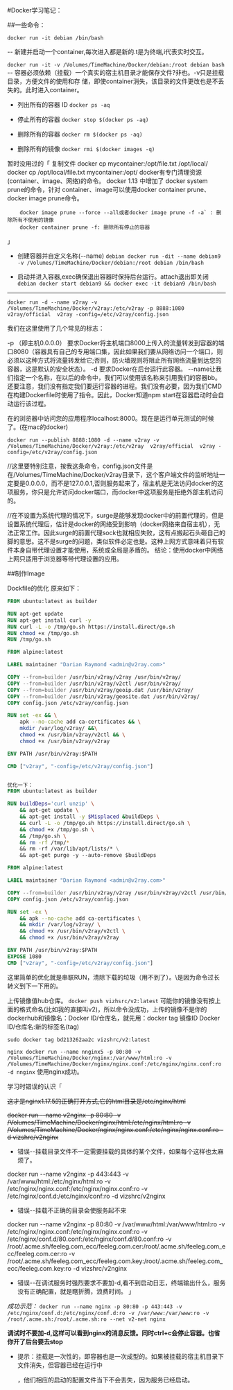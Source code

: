 #Docker学习笔记：

##一些命令：

`docker run -it debian /bin/bash`

-- 新建并启动一个container,每次进入都是新的.t是为终端,i代表实时交互。

`docker run -it -v /Volumes/TimeMachine/Docker/debian:/root debian bash`       
-- 容器必须依赖（挂载）一个真实的宿主机目录才能保存文件?非也。-v只是挂载目录，方便文件的使用和存		  储，即使container消失，该目录的文件更改也是不丢失的。此时进入container。



- 列出所有的容器 ID
  `docker ps -aq`

- 停止所有的容器
  `docker stop $(docker ps -aq)`

- 删除所有的容器
  `docker rm $(docker ps -aq)`

- 删除所有的镜像
  `docker rmi $(docker images -q)`

暂时没用过的「
		复制文件
		docker cp mycontainer:/opt/file.txt /opt/local/
		docker cp /opt/local/file.txt mycontainer:/opt/
		docker有专门清理资源(container、image、网络)的命令。 docker 1.13 中增加了 docker system prune的命令，针对			container、image可以使用docker container prune、docker image prune命令。

		docker image prune --force --all或者docker image prune -f -a` : 删除所有不使用的镜像
		docker container prune -f: 删除所有停止的容器
」

- 创建容器并自定义名称(--name)
  `debian docker run -dit --name debian9 -v /Volumes/TimeMachine/Docker/debian:/root debian /bin/bash`

- 启动并进入容器,exec确保退出容器时保持后台运行。attach退出即关闭
  `debian docker start debian9 && docker exec -it debian9 /bin/bash`

  

----



`docker run -d --name v2ray -v /Volumes/TimeMachine/Docker/v2ray:/etc/v2ray -p 8888:1080 v2ray/official  v2ray -config=/etc/v2ray/config.json`



我们在这里使用了几个常见的标志：

-p （即主机0.0.0.0） 要求Docker将主机端口8000上传入的流量转发到容器的端口8080（容器具有自己的专用端口集，因此如果我们要从网络访问一个端口，则必须以这种方式将流量转发给它;否则，防火墙规则将阻止所有网络流量到达您的容器，这是默认的安全状态）。
-d 要求Docker在后台运行此容器。
--name让我们指定一个名称，在以后的命令中，我们可以使用该名称来引用我们的容器bb。
还要注意，我们没有指定我们要运行容器的进程。我们没有必要，因为我们CMD在构建Dockerfile时使用了指令。因此，Docker知道npm start在容器启动时会自动运行该过程。

在的浏览器中访问您的应用程序localhost:8000。现在是运行单元测试的时候了。(在mac的docker)

`docker run --publish 8888:1080 -d --name v2ray -v /Volumes/TimeMachine/Docker/v2ray:/etc/v2ray  v2ray/official  v2ray -config=/etc/v2ray/config.json`

//这里要特别注意，按我这条命令，config.json文件是在/Volumes/TimeMachine/Docker/v2ray目录下，这个客户端文件的监听地址一定要是0.0.0.0，而不是127.0.0.1,否则服务起来了，宿主机是无法访问docker的这项服务，你只是允许访问docker端口，而docker中这项服务是拒绝外部主机访问的。

//在不设置为系统代理的情况下，surge是能够发现docker中的前置代理的，但是设置系统代理后，估计是docker的网络受到影响（docker网络来自宿主机），无法正常工作。因此surge的前置代理sock也就相应失败，这有点搬起石头砸自己的脚的意思。这不是surge的问题，类似软件必定也是。这种上网方式意味着只有软件本身自带代理设置才能使用，系统或全局是矛盾的。
结论：使用docker中网络上网只适用于浏览器等带代理设置的应用。



##制作Image

Dockfile的优化
原来如下：

```dockerfile
FROM ubuntu:latest as builder

RUN apt-get update
RUN apt-get install curl -y
RUN curl -L -o /tmp/go.sh https://install.direct/go.sh
RUN chmod +x /tmp/go.sh
RUN /tmp/go.sh

FROM alpine:latest

LABEL maintainer "Darian Raymond <admin@v2ray.com>"

COPY --from=builder /usr/bin/v2ray/v2ray /usr/bin/v2ray/
COPY --from=builder /usr/bin/v2ray/v2ctl /usr/bin/v2ray/
COPY --from=builder /usr/bin/v2ray/geoip.dat /usr/bin/v2ray/
COPY --from=builder /usr/bin/v2ray/geosite.dat /usr/bin/v2ray/
COPY config.json /etc/v2ray/config.json

RUN set -ex && \
    apk --no-cache add ca-certificates && \
    mkdir /var/log/v2ray/ &&\
    chmod +x /usr/bin/v2ray/v2ctl && \
    chmod +x /usr/bin/v2ray/v2ray

ENV PATH /usr/bin/v2ray:$PATH

CMD ["v2ray", "-config=/etc/v2ray/config.json"]


优化一下：
FROM ubuntu:latest as builder

RUN buildDeps='curl unzip' \
    && apt-get update \
    && apt-get install -y $Misplaced &buildDeps \
    && curl -L -o /tmp/go.sh https://install.direct/go.sh \
    && chmod +x /tmp/go.sh \
    && /tmp/go.sh \
    && rm -rf /tmp/*
    && rm -rf /var/lib/apt/lists/* \
    && apt-get purge -y --auto-remove $buildDeps

FROM alpine:latest

LABEL maintainer "Darian Raymond <admin@v2ray.com>"

COPY --from=builder /usr/bin/v2ray/v2ray /usr/bin/v2ray/v2ctl /usr/bin/v2ray/geoip.dat /usr/bin/v2ray/geosite.dat /usr/bin/v2ray/
COPY config.json /etc/v2ray/config.json

RUN set -ex \
    && apk --no-cache add ca-certificates \
    && mkdir /var/log/v2ray/ \
    && chmod +x /usr/bin/v2ray/v2ctl \
    && chmod +x /usr/bin/v2ray/v2ray

ENV PATH /usr/bin/v2ray:$PATH
EXPOSE 1080
CMD ["v2ray", "-config=/etc/v2ray/config.json"]
```


这里简单的优化就是串联RUN，清除下载的垃圾（用不到了）。\是因为命令过长转义到下一下用的。



上传镜像值hub仓库。
`docker push vizhsrc/v2:latest`
可能你的镜像没有按上面的格式命名(比如我的直接叫v2)，所以命令没成功，上传的镜像不是你的dockerhub和镜像名：Docker ID/仓库名，就先用：docker tag 镜像ID Docker ID/仓库名:新的标签名(tag)

`sudo docker tag bd213262aa2c vizshrc/v2:latest`



`nginx docker run --name nnginx5 -p 80:80 -v /Volumes/TimeMachine/Docker/nginx:/var/www/html:ro -v /Volumes/TimeMachine/Docker/nginx/nginx.conf:/etc/nginx/nginx.conf:ro -d nnginx`
使用nginx成功。

学习时错误的认识「

~~这才是nginx1.17.5的正确打开方式,它的html目录是/etc/nginx/html~~

~~docker run --name v2nginx -p 80:80 -v /Volumes/TimeMachine/Docker/nginx/html:/etc/nginx/html:ro -v /Volumes/TimeMachine/Docker/nginx/nginx.conf:/etc/nginx/nginx.conf:ro -d vizshrc/v2nginx~~

- 错误--挂载目录文件不一定需要挂载的具体的某个文件，如果每个这样也太麻烦了。

docker run --name v2nginx -p 443:443 -v /var/www/html:/etc/nginx/html:ro -v /etc/nginx/nginx.conf:/etc/nginx/nginx.conf:ro -v /etc/nginx/conf.d:/etc/nginx/conf:ro -d vizshrc/v2nginx

- 错误--挂载不正确的目录会使服务起不来

docker run --name v2nginx -p 80:80 -v /var/www/html:/var/www/html:ro -v /etc/nginx/nginx.conf:/etc/nginx/nginx.conf:ro -v /etc/nginx/conf.d/80.conf:/etc/nginx/conf.d/80.conf:ro -v /root/.acme.sh/feeleg.com_ecc/feeleg.com.cer:/root/.acme.sh/feeleg.com_ecc/feeleg.com.cer:ro -v /root/.acme.sh/feeleg.com_ecc/feeleg.com.key:/root/.acme.sh/feeleg.com_ecc/feeleg.com.key:ro -d vizshrc/v2nginx

- 错误--在调试服务时强烈要求不要加-d,看不到启动日志，终端输出什么，服务没有正确配置，就是瞎折腾，浪费时间。
  」

*成功示范：*
`docker run --name nginx -p 80:80 -p 443:443 -v /etc/nginx/conf.d:/etc/nginx/conf.d:ro -v /var/www:/var/www:ro -v /root/.acme.sh:/root/.acme.sh:ro --net v2-net nginx`

**调试时不要加-d,这样可以看到nginx的消息反馈。同时ctrl+c会停止容器。也省你开了后台要去stop**





- 提示：挂载是一次性的，即容器也是一次成型的。如果被挂载的宿主机目录下文件消失，但容器已经在运行中

  ，他们相应的启动的配置文件当下不会丢失，因为服务已经启动。





